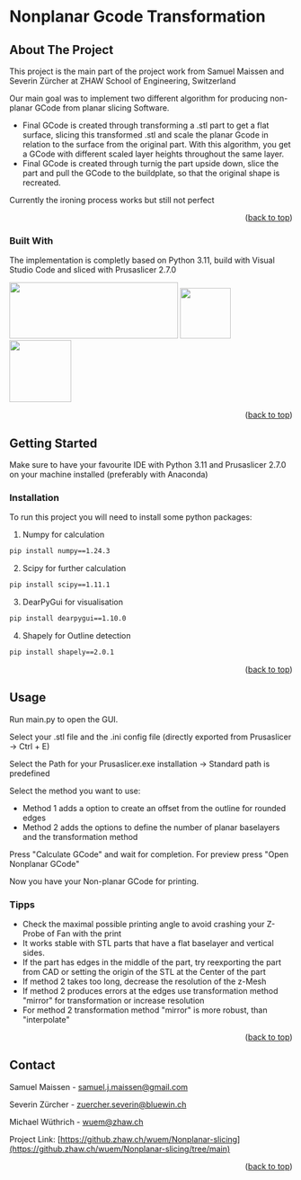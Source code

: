 <a name="readme-top"></a>

# Nonplanar Gcode Transformation


<!-- ABOUT THE PROJECT -->
## About The Project


This project is the main part of the project work from Samuel Maissen and Severin Zürcher at ZHAW School of Engineering, Switzerland

Our main goal was to implement two different algorithm for producing non-planar GCode from planar slicing Software.
* Final GCode is created through transforming a .stl part to get a flat surface, slicing this transformed .stl and scale the planar Gcode in relation to the surface from the original part. With this algorithm, you get a GCode with different scaled layer heights throughout the same layer.
* Final GCode is created through turnig the part upside down, slice the part and pull the GCode to the buildplate, so that the original shape is recreated. 

Currently the ironing process works but still not perfect

<p align="right">(<a href="#readme-top">back to top</a>)</p>



### Built With

The implementation is completly based on Python 3.11, build with Visual Studio Code and sliced with Prusaslicer 2.7.0

<img src="https://upload.wikimedia.org/wikipedia/commons/thumb/f/f8/Python_logo_and_wordmark.svg/2560px-Python_logo_and_wordmark.svg.png" width="300" height="100">   <img src="https://code.visualstudio.com/assets/images/code-stable.png" width="90" height="90">    <img src="https://help.prusa3d.com/wp-content/uploads/PSlogo-1.jpg" width="110" height="110">
<p align="right">(<a href="#readme-top">back to top</a>)</p>



<!-- GETTING STARTED -->
## Getting Started

Make sure to have your favourite IDE with Python 3.11 and Prusaslicer 2.7.0 on your machine installed (preferably with Anaconda)


### Installation

To run this project you will need to install some python packages:
1. Numpy for calculation
```sh
pip install numpy==1.24.3
```
2. Scipy for further calculation
```sh
pip install scipy==1.11.1
```
3. DearPyGui for visualisation
```sh
pip install dearpygui==1.10.0
```
4. Shapely for Outline detection
```sh
pip install shapely==2.0.1
  ```

<p align="right">(<a href="#readme-top">back to top</a>)</p>



<!-- USAGE EXAMPLES -->
## Usage

Run main.py to open the GUI. 

Select your .stl file and the .ini config file (directly exported from Prusaslicer -> Ctrl + E)

Select the Path for your Prusaslicer.exe installation -> Standard path is predefined

Select the method you want to use:
* Method 1 adds a option to create an offset from the outline for rounded edges
* Method 2 adds the options to define the number of planar baselayers and the transformation method

Press "Calculate GCode" and wait for completion. For preview press "Open Nonplanar GCode"

Now you have your Non-planar GCode for printing.

### Tipps
* Check the maximal possible printing angle to avoid crashing your Z-Probe of Fan with the print
* It works stable with STL parts that have a flat baselayer and vertical sides.
* If the part has edges in the middle of the part, try reexporting the part from CAD or setting the origin of the STL at the Center of the part
* If method 2 takes too long, decrease the resolution of the z-Mesh
* If method 2 produces errors at the edges use transformation method "mirror" for transformation or increase resolution
* For method 2 transformation method "mirror" is more robust, than "interpolate"

<p align="right">(<a href="#readme-top">back to top</a>)</p>



<!-- CONTACT -->
## Contact

Samuel Maissen  - samuel.j.maissen@gmail.com

Severin Zürcher - zuercher.severin@bluewin.ch

Michael Wüthrich - wuem@zhaw.ch

Project Link: [https://github.zhaw.ch/wuem/Nonplanar-slicing](https://github.zhaw.ch/wuem/Nonplanar-slicing/tree/main)

<p align="right">(<a href="#readme-top">back to top</a>)</p>
